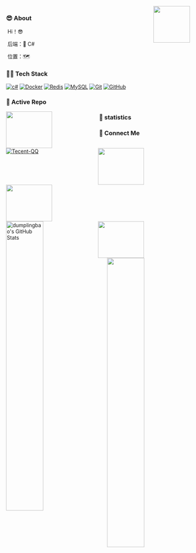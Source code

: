 <!--
 * @Descripttion: 文件用途：
 * @version: 0.0.0.0
 * @Author: xiaozhenli
 * @Date: 2020-09-09 22:06:25
 * @LastEditors: xiaozhenli
 * @LastEditTime: 2020-09-10 00:43:44
 * @FilePath: c:\Users\xiaozhenli\Desktop\Untitled-1.md
-->

<!-- <p align="center">
  <i><b>请欣赏动态美景</b></i>
  
![必应每日一图](https://api.lyiqk.cn/bing/) -->



<img align="right" width="100" height="100" src="https://avatars2.githubusercontent.com/u/20390658?s=400&u=cfa6da2194e4023a71bd4bd91c50d5416a25ea43&v=4">

### :sunglasses: About

​	Hi！😎    

​	后端：🔆 C#

​	位置：🗺

### 🤝🏻 Tech Stack

[![c#](https://img.shields.io/badge/NetCore-black?style=flat&logo=.net&logoColor=green&link=https://github.com/tersonly/aspnetcore)](https://github.com/tersonly/aspnetcore)
[![Docker](https://img.shields.io/badge/-Docker-black?style=flat&logo=docker&link=https://hub.docker.com/search?q=&type=image)](https://hub.docker.com/search?q=&type=image)
[![Redis](https://img.shields.io/badge/-Redis-black?style=flat&logo=redis&link=http://doc.redisfans.com/)](http://doc.redisfans.com/)
[![MySQL](https://img.shields.io/badge/-MySQL-black?style=flat&logo=mysql&link=https://github.com/tersonly/mysql-tutorial)](https://github.com/tersonly/mysql-tutorial)
[![Git](https://img.shields.io/badge/-Git-black?style=flat&logo=git&link=https://learngitbranching.js.org/?locale=zh_CN)](https://learngitbranching.js.org/?locale=zh_CN) 
[![GitHub](https://img.shields.io/badge/-GitHub-181717?style=flat&logo=github&link=https://github.com/tersonly)](https://github.com/tersonly)



### 👀 Active Repo

<p><img align="left" width="50%"  height="100" src="https://github-readme-stats.vercel.app/api/pin/?username=tersonly&repo=dotnet&theme=radical" /><img align="right" width="50%"  height="100" src="https://github-readme-stats.vercel.app/api/pin/?username=tersonly&repo=aspnetcore&theme=radical" /></p> 


<p><img align="left" width="50%" height="100"  src="https://github-readme-stats.vercel.app/api/pin/?username=tersonly&repo=extensions&theme=radical" />
<img align="right" width="50%"  height="100" src="https://github-readme-stats.vercel.app/api/pin/?username=tersonly&repo=DotNetCoreArchitecture&theme=radical" /></p>

<!-- 
<p><img align="left" width="50%" height="100" src="https://github-readme-stats.vercel.app/api/pin/?username=tersonly&repo=awesome-dotnet-core&theme=radical" />
<img align="right" width="50%"   height="100"  src="https://github-readme-stats.vercel.app/api/pin/?username=tersonly&repo=SoMall&theme=radical" /></p>


<p><img align="left" width="50%" height="100" src="https://github-readme-stats.vercel.app/api/pin/?username=tersonly&repo=Design-Pattern&theme=radical" />
<img align="right" width="50%"  height="100" src="https://github-readme-stats.vercel.app/api/pin/?username=tersonly&repo=interviews&theme=radical" /></p>


<p><img align="left" width="50%" height="100" src="https://github-readme-stats.vercel.app/api/pin/?username=tersonly&repo=abp&theme=radical" />
<img align="right" width="50%"  height="100" src="https://github-readme-stats.vercel.app/api/pin/?username=tersonly&repo=xbook2&theme=radical" /></p> -->



### 🙈 statistics


<p>
<img align="left" width="45%" src="https://github-readme-stats.vercel.app/api?username=tersonly&&show_icons=true&theme=radical&line_height=27&v=5&count_private=true" alt="dumplingbao's GitHub Stats" />
<img align="right" width="45%" src="https://github-readme-stats.vercel.app/api/top-langs/?username=tersonly&theme=radical&layout=compact&hide=glsl,python" />

</p>




### 🌱 Connect Me
[![Tecent-QQ](https://img.shields.io/badge/-qq-white?style=flat-square&logo=tencent-qq&logoColor=red&link=)](2245918266)


<!-- ![foot.png](https://ossbao.oss-cn-qingdao.aliyuncs.com/github/foot.png) -->



